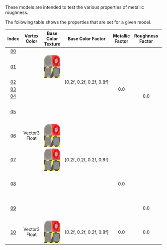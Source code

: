 These models are intended to test the various properties of metallic roughness.  
 
The following table shows the properties that are set for a given model.  


Index | Vertex Color | Base Color Texture | Base Color Factor | Metallic Factor | Roughness Factor | Metallic Roughness Texture
:---: | :---: | :---: | :---: | :---: | :---: | :---:
[00](./Material_MetallicRoughness_00.gltf) |   |   |   |   |   |  
[01](./Material_MetallicRoughness_01.gltf) |   | <img src="Textures/Texture_baseColor.png" height="72" width="72" align="middle"> |   |   |   |  
[02](./Material_MetallicRoughness_02.gltf) |   |   | [0.2f,&nbsp;0.2f,&nbsp;0.2f,&nbsp;0.8f] |   |   |  
[03](./Material_MetallicRoughness_03.gltf) |   |   |   | 0.0 |   |  
[04](./Material_MetallicRoughness_04.gltf) |   |   |   |   | 0.0 |  
[05](./Material_MetallicRoughness_05.gltf) |   |   |   |   |   | <img src="Textures/Texture_metallicRoughness.png" height="72" width="72" align="middle">
[06](./Material_MetallicRoughness_06.gltf) | Vector3 Float | <img src="Textures/Texture_baseColor.png" height="72" width="72" align="middle"> |   |   |   |  
[07](./Material_MetallicRoughness_07.gltf) |   | <img src="Textures/Texture_baseColor.png" height="72" width="72" align="middle"> | [0.2f,&nbsp;0.2f,&nbsp;0.2f,&nbsp;0.8f] |   |   |  
[08](./Material_MetallicRoughness_08.gltf) |   |   |   | 0.0 |   | <img src="Textures/Texture_metallicRoughness.png" height="72" width="72" align="middle">
[09](./Material_MetallicRoughness_09.gltf) |   |   |   |   | 0.0 | <img src="Textures/Texture_metallicRoughness.png" height="72" width="72" align="middle">
[10](./Material_MetallicRoughness_10.gltf) | Vector3 Float | <img src="Textures/Texture_baseColor.png" height="72" width="72" align="middle"> | [0.2f,&nbsp;0.2f,&nbsp;0.2f,&nbsp;0.8f] | 0.0 | 0.0 | <img src="Textures/Texture_metallicRoughness.png" height="72" width="72" align="middle">
 
